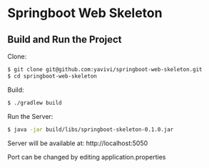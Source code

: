 # Springboot Web Skeleton

## Build and Run the Project

Clone:

```bash
$ git clone git@github.com:yavivi/springboot-web-skeleton.git
$ cd springboot-web-skeleton
```

Build:

```bash
$ ./gradlew build
```

Run the Server:

```bash
$ java -jar build/libs/springboot-skeleton-0.1.0.jar
```

Server will be available at: http://localhost:5050

Port can be changed by editing application.properties


